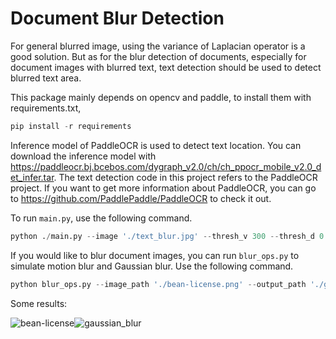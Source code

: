# Document Blur Detection

For general blurred image, using the variance of Laplacian operator is a good solution. But as for the blur detection of documents, especially for document images with blurred text, text detection should be used to detect blurred text area.

This package mainly depends on opencv and paddle, to install them with requirements.txt,
```python
pip install -r requirements
```

Inference model of PaddleOCR is used to detect text location. You can download the inference model with https://paddleocr.bj.bcebos.com/dygraph_v2.0/ch/ch_ppocr_mobile_v2.0_det_infer.tar. The text detection code in this project refers to the PaddleOCR project. If you want to get more information about PaddleOCR, you can go to https://github.com/PaddlePaddle/PaddleOCR to check it out.

To run `main.py`, use the following command.
```python
python ./main.py --image './text_blur.jpg' --thresh_v 300 --thresh_d 0.7
```
If you would like to blur document images, you can run `blur_ops.py` to simulate motion blur and Gaussian blur. Use the following command.
```python
python blur_ops.py --image_path './bean-license.png' --output_path './gaussian_blur.jpg' --blur_type 'gaussian blur'/'motion blur'
```
Some results:

![bean-license](https://github.com/JoeyLr/Document_Blur_Detection/blob/main/imgs/bean-license_t.png)![gaussian_blur](https://github.com/JoeyLr/Document_Blur_Detection/blob/main/imgs/gaussian_blur_t.png)
